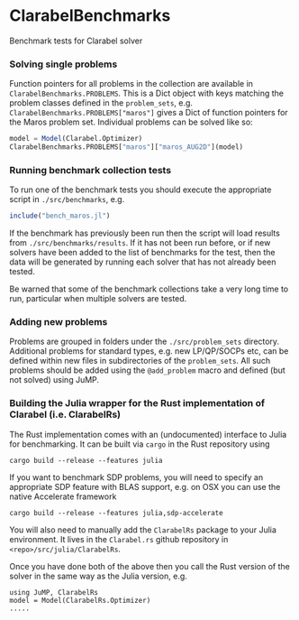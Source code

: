 # ClarabelBenchmarks
Benchmark tests for Clarabel solver


### Solving single problems 
Function pointers for all problems in the collection are available in `ClarabelBenchmarks.PROBLEMS`.   This is a Dict object with keys matching the problem classes defined in the `problem_sets`, e.g. `ClarabelBenchmarks.PROBLEMS["maros"]` gives a Dict of function pointers for the Maros problem set.  Individual problems can be solved like so:

```julia
model = Model(Clarabel.Optimizer)
ClarabelBenchmarks.PROBLEMS["maros"]["maros_AUG2D"](model)
```


### Running benchmark collection tests  

To run one of the benchmark tests you should execute the appropriate script in `./src/benchmarks`, e.g.
```julia 
include("bench_maros.jl")
```

If the benchmark has previously been run then the script will load results from `./src/benchmarks/results`.  If it has not been run before, or if new solvers have been added to the list of benchmarks for the test, then the data will be generated by running each solver that has not already been tested.   

Be warned that some of the benchmark collections take a very long time to run, particular when multiple solvers are tested. 

### Adding new problems 

Problems are grouped in folders under the `./src/problem_sets` directory.   Additional problems for standard types, e.g. new LP/QP/SOCPs etc, can be defined within new files in subdirectories of the `problem_sets`.   All such problems should be added using the `@add_problem` macro and defined (but not solved) using JuMP.

### Building the Julia wrapper for the Rust implementation of Clarabel (i.e. ClarabelRs)

The Rust implementation comes with an (undocumented) interface to Julia for benchmarking. It can be built via `cargo` in the Rust repository using 
```
cargo build --release --features julia
```

If you want to benchmark SDP problems, you will need to specify an appropriate SDP feature with BLAS support, e.g. on OSX you can use the native Accelerate framework
```
cargo build --release --features julia,sdp-accelerate
```

You will also need to manually add the `ClarabelRs` package to your Julia environment.  It lives in the `Clarabel.rs` github repository in `<repo>/src/julia/ClarabelRs`.   

Once you have done both of the above then you call the Rust version of the solver in the same way as the Julia version, e.g.
```
using JuMP, ClarabelRs
model = Model(ClarabelRs.Optimizer)
.....
```

